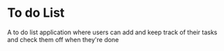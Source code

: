 # To do List

A to do list application where users can add and keep track of their tasks and check them off when they're done
